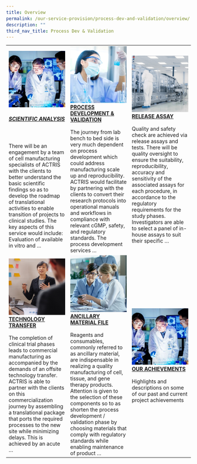 ```yaml
---
title: Overview
permalink: /our-service-provision/process-dev-and-validation/overview/
description: ""
third_nav_title: Process Dev & Validation
---
```

<style>
table a h5,
table a b {
    text-decoration: none;
    color: inherit;
}
</style>

<table>
    <tbody>
        <tr>
            <td style="width:33%;">
                <img src="/images/Our%20Service%20Provision/service-1-1.jpg">
                <a href="/our-service-provision/process-dev-and-validation/scientific-analysis/">
                    <h5>SCIENTIFIC ANALYSIS</h5>
                </a><br><br>
                There will be an engagement by a team of cell manufacturing specialists of ACTRIS with the clients to better understand the basic scientific findings so as to develop the roadmap of translational activities to enable transition of projects to clinical studies. The key aspects of this service would include: Evaluation of available in vitro and ...
            </td>
            <td style="width:33%;">
                <img src="/images/Our%20Service%20Provision/shutterstock_1190376445.jpg">
                <a href="/our-service-provision/process-dev-and-validation/process-development-validation/">
                    <b>PROCESS DEVELOPMENT &amp; VALIDATION</b>
                </a><br><br>
                The journey from lab bench to bed side is very much dependent on process development which could address manufacturing scale up and reproducibility. ACTRIS would facilitate by partnering with the clients to convert their research protocols into operational manuals and workflows in compliance with relevant cGMP, safety, and regulatory standards. The process development services …
            </td>
            <td style="width:33%;">
                <img src="/images/Our%20Service%20Provision/shutterstock_1268263936.jpg">
                <a href="/our-service-provision/process-dev-and-validation/release-assy/">
                    <b>RELEASE ASSAY</b>
                </a><br><br>
                Quality and safety check are achieved via release assays and tests. There will be quality oversight to ensure the suitability, reproducibility, accuracy and sensitivity of the associated assays for each procedure, in accordance to the regulatory requirements for the study phases. Investigators are able to select a panel of in-house assays to suit their specific …
            </td>
        </tr>
        <tr><!-- Second Row -->
            <td style="width:33%;">
                <img src="/images/Our%20Service%20Provision/shutterstock_519817903.jpg">
                <a href="/our-service-provision/process-dev-and-validation/technology-transfer/">
                    <b>TECHNOLOGY TRANSFER</b>
                </a><br><br>
                The completion of clinical trial phases leads to commercial manufacturing as accompanied by the demands of an offsite technology transfer. ACTRIS is able to partner with the clients on this commercialization journey by assembling a translational package that ports the required processes to the new site while minimizing delays. This is achieved by an acute …
            </td>
            <td style="width:33%;">
                <img src="/images/Our%20Service%20Provision/shutterstock_1104131693.jpg">
                <a href="/our-service-provision/process-dev-and-validation/ancillary-material-file/">
                    <b>ANCILLARY MATERIAL FILE</b>
                </a><br><br>
                Reagents and consumables, commonly referred to as ancillary material, are indispensable in realizing a quality manufacturing of cell, tissue, and gene therapy products. Attention is given to the selection of these components so to as shorten the process development / validation phase by choosing materials that comply with regulatory standards while enabling maintenance of product …
            </td>
            <td style="width:33%;">
                <img src="/images/Our%20Service%20Provision/service-1-1.jpg">
                <a href="/our-service-provision/process-dev-and-validation/our-achievements/">
                    <b>OUR ACHIEVEMENTS</b>
                </a><br><br>
                Highlights and descriptions on some of our past and current project achievements
            </td>
        </tr>
    </tbody>
</table>